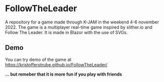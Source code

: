 # FollowTheLeader
A repository for a game made through K-JAM in the weekend 4-6 november 2022. The game is a multiplayer real-time game inspired by slither.io and Follow The Leader. It is made in Blazor with the use of SVGs.

## Demo
You can try demo of the game at https://kristofferstrube.github.io/FollowTheLeader/

**... but remeber that it is more fun if you play with friends**
